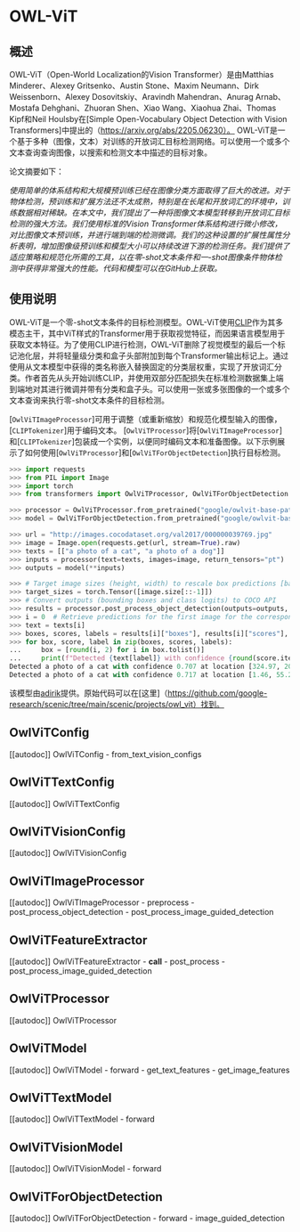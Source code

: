 <!--版权 2022 HuggingFace团队。版权所有。

根据Apache许可证，版本2.0（“许可证”），你不得使用此文件，除非符合
许可证。你可以在以下位置获取许可证的副本

http://www.apache.org/licenses/LICENSE-2.0

除非适用法律要求或书面同意，否则根据许可证分发的软件是基于
“按原样”方法，无论是明示的还是暗示的，在特定的任何保证或条件下，不得承担
任何类型的责任，无论是明示的还是暗示的，包括但不限于，对于
特定目的适销性和合适性的暗示的保证法。有关的
特定语言管理权限的限制和限制，请参阅许可证。

⚠️选项卡中的文件是Markdown，但包含我们的文档生成器的具体语法（类似于MDX），可能无法
在你的Markdown查看器中正常呈现。--> 

# OWL-ViT

## 概述

OWL-ViT（Open-World Localization的Vision Transformer）是由Matthias Minderer、Alexey Gritsenko、Austin Stone、Maxim Neumann、Dirk Weissenborn、Alexey Dosovitskiy、Aravindh Mahendran、Anurag Arnab、Mostafa Dehghani、Zhuoran Shen、Xiao Wang、Xiaohua Zhai、Thomas Kipf和Neil Houlsby在[Simple Open-Vocabulary Object Detection with Vision Transformers]中提出的（https://arxiv.org/abs/2205.06230）。 OWL-ViT是一个基于多种（图像，文本）对训练的开放词汇目标检测网络。可以使用一个或多个文本查询查询图像，以搜索和检测文本中描述的目标对象。

论文摘要如下：

*使用简单的体系结构和大规模预训练已经在图像分类方面取得了巨大的改进。对于物体检测，预训练和扩展方法还不太成熟，特别是在长尾和开放词汇的环境中，训练数据相对稀缺。在本文中，我们提出了一种将图像文本模型转移到开放词汇目标检测的强大方法。我们使用标准的Vision Transformer体系结构进行微小修改，对比图像文本预训练，并进行端到端的检测微调。我们的这种设置的扩展性属性分析表明，增加图像级预训练和模型大小可以持续改进下游的检测任务。我们提供了适应策略和规范化所需的工具，以在零-shot文本条件和一-shot图像条件物体检测中获得非常强大的性能。代码和模型可以在GitHub上获取。*

## 使用说明

OWL-ViT是一个零-shot文本条件的目标检测模型。OWL-ViT使用[CLIP](clip)作为其多模态主干，其中ViT样式的Transformer用于获取视觉特征，而因果语言模型用于获取文本特征。为了使用CLIP进行检测，OWL-ViT删除了视觉模型的最后一个标记池化层，并将轻量级分类和盒子头部附加到每个Transformer输出标记上。通过使用从文本模型中获得的类名称嵌入替换固定的分类层权重，实现了开放词汇分类。作者首先从头开始训练CLIP，并使用双部分匹配损失在标准检测数据集上端到端地对其进行微调并带有分类和盒子头。可以使用一张或多张图像的一个或多个文本查询来执行零-shot文本条件的目标检测。

[`OwlViTImageProcessor`]可用于调整（或重新缩放）和规范化模型输入的图像，[`CLIPTokenizer`]用于编码文本。 [`OwlViTProcessor`]将[`OwlViTImageProcessor`]和[`CLIPTokenizer`]包装成一个实例，以便同时编码文本和准备图像。以下示例展示了如何使用[`OwlViTProcessor`]和[`OwlViTForObjectDetection`]执行目标检测。

```python
>>> import requests
>>> from PIL import Image
>>> import torch
>>> from transformers import OwlViTProcessor, OwlViTForObjectDetection

>>> processor = OwlViTProcessor.from_pretrained("google/owlvit-base-patch32")
>>> model = OwlViTForObjectDetection.from_pretrained("google/owlvit-base-patch32")

>>> url = "http://images.cocodataset.org/val2017/000000039769.jpg"
>>> image = Image.open(requests.get(url, stream=True).raw)
>>> texts = [["a photo of a cat", "a photo of a dog"]]
>>> inputs = processor(text=texts, images=image, return_tensors="pt")
>>> outputs = model(**inputs)

>>> # Target image sizes (height, width) to rescale box predictions [batch_size, 2]
>>> target_sizes = torch.Tensor([image.size[::-1]])
>>> # Convert outputs (bounding boxes and class logits) to COCO API
>>> results = processor.post_process_object_detection(outputs=outputs, target_sizes=target_sizes, threshold=0.1)
>>> i = 0  # Retrieve predictions for the first image for the corresponding text queries
>>> text = texts[i]
>>> boxes, scores, labels = results[i]["boxes"], results[i]["scores"], results[i]["labels"]
>>> for box, score, label in zip(boxes, scores, labels):
...     box = [round(i, 2) for i in box.tolist()]
...     print(f"Detected {text[label]} with confidence {round(score.item(), 3)} at location {box}")
Detected a photo of a cat with confidence 0.707 at location [324.97, 20.44, 640.58, 373.29]
Detected a photo of a cat with confidence 0.717 at location [1.46, 55.26, 315.55, 472.17]
```

该模型由[adirik](https://huggingface.co/adirik)提供。原始代码可以在[这里]（https://github.com/google-research/scenic/tree/main/scenic/projects/owl_vit）找到。

## OwlViTConfig

[[autodoc]] OwlViTConfig
    - from_text_vision_configs

## OwlViTTextConfig

[[autodoc]] OwlViTTextConfig

## OwlViTVisionConfig

[[autodoc]] OwlViTVisionConfig

## OwlViTImageProcessor

[[autodoc]] OwlViTImageProcessor
    - preprocess
    - post_process_object_detection
    - post_process_image_guided_detection

## OwlViTFeatureExtractor

[[autodoc]] OwlViTFeatureExtractor
    - __call__
    - post_process
    - post_process_image_guided_detection

## OwlViTProcessor

[[autodoc]] OwlViTProcessor

## OwlViTModel

[[autodoc]] OwlViTModel
    - forward
    - get_text_features
    - get_image_features

## OwlViTTextModel

[[autodoc]] OwlViTTextModel
    - forward

## OwlViTVisionModel

[[autodoc]] OwlViTVisionModel
    - forward

## OwlViTForObjectDetection

[[autodoc]] OwlViTForObjectDetection
    - forward
    - image_guided_detection